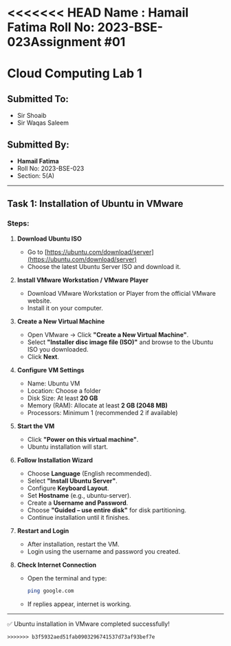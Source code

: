 <<<<<<< HEAD
Name : Hamail Fatima
Roll No: 2023-BSE-023Assignment #01
=======

# Cloud Computing Lab 1

## Submitted To:
- Sir Shoaib
- Sir Waqas Saleem

## Submitted By:
- **Hamail Fatima**  
- Roll No: 2023-BSE-023  
- Section: 5(A)  

---

## Task 1: Installation of Ubuntu in VMware

### Steps:

1. **Download Ubuntu ISO**
   - Go to [https://ubuntu.com/download/server](https://ubuntu.com/download/server)
   - Choose the latest Ubuntu Server ISO and download it.

2. **Install VMware Workstation / VMware Player**
   - Download VMware Workstation or Player from the official VMware website.
   - Install it on your computer.

3. **Create a New Virtual Machine**
   - Open VMware → Click **"Create a New Virtual Machine"**.
   - Select **"Installer disc image file (ISO)"** and browse to the Ubuntu ISO you downloaded.
   - Click **Next**.

4. **Configure VM Settings**
   - Name: Ubuntu VM
   - Location: Choose a folder
   - Disk Size: At least **20 GB**
   - Memory (RAM): Allocate at least **2 GB (2048 MB)**
   - Processors: Minimum 1 (recommended 2 if available)

5. **Start the VM**
   - Click **"Power on this virtual machine"**.
   - Ubuntu installation will start.

6. **Follow Installation Wizard**
   - Choose **Language** (English recommended).
   - Select **"Install Ubuntu Server"**.
   - Configure **Keyboard Layout**.
   - Set **Hostname** (e.g., ubuntu-server).
   - Create a **Username and Password**.
   - Choose **"Guided – use entire disk"** for disk partitioning.
   - Continue installation until it finishes.

7. **Restart and Login**
   - After installation, restart the VM.
   - Login using the username and password you created.

8. **Check Internet Connection**
   - Open the terminal and type:
     ```bash
     ping google.com
     ```
   - If replies appear, internet is working.

---

✅ Ubuntu installation in VMware completed successfully!

```
>>>>>>> b3f5932aed51fab0903296741537d73af93bef7e
